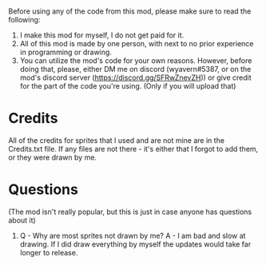 # 
Before using any of the code from this mod, please make sure to read the following:
1. I make this mod for myself, I do not get paid for it.
2. All of this mod is made by one person, with next to no prior experience in programming or drawing. 
3. You can utilize the mod's code for your own reasons. However, before doing that, please, either DM me on discord (wyavern#5387, or on the mod's discord server (https://discord.gg/SFRwZnevZH)) or give credit for the part of the code you're using. (Only if you will upload that)
# 
# Credits
All of the credits for sprites that I used and are not mine are in the Credits.txt file.
If any files are not there - it's either that I forgot to add them, or they were drawn by me.
# 
# Questions
(The mod isn't really popular, but this is just in case anyone has questions about it)
1. Q - Why are most sprites not drawn by me? A - I am bad and slow at drawing. If I did draw everything by myself the updates would take far longer to release.
